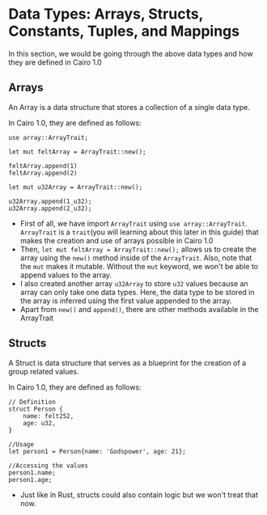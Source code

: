 # Data Types: Arrays, Structs, Constants, Tuples, and Mappings

In this section, we would be going through the above data types and how they are defined in Cairo 1.0

## Arrays

An Array is a data structure that stores a collection of a single data type.

In Cairo 1.0, they are defined as follows:

```
use array::ArrayTrait;

let mut feltArray = ArrayTrait::new();

feltArray.append(1)
feltArray.append(2)

let mut u32Array = ArrayTrait::new();

u32Array.append(1_u32);
u32Array.append(2_u32);
```

- First of all, we have import `ArrayTrait` using `use array::ArrayTrait`. `ArrayTrait` is a `trait`(you will learning about this later in this guide) that makes the creation and use of arrays possible in Cairo 1.0
- Then, `let mut feltArray = ArrayTrait::new();` allows us to create the array using the `new()` method inside of the `ArrayTrait`. Also, note that the `mut` makes it mutable. Without the `mut` keyword, we won't be able to append values to the array.
- I also created another array `u32Array` to store `u32` values because an array can only take one data types. Here, the data type to be stored in the array is inferred using the first value appended to the array.
- Apart from `new()` and `append()`, there are other methods available in the ArrayTrait

## Structs

A Struct is data structure that serves as a blueprint for the creation of a group related values.

In Cairo 1.0, they are defined as follows:

```cairo
// Definition
struct Person {
    name: felt252,
    age: u32,
}

//Usage
let person1 = Person{name: 'Godspower', age: 21};

//Accessing the values
person1.name;
person1.age;
```

- Just like in Rust, structs could also contain logic but we won't treat that now.

